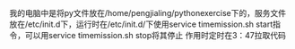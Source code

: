 我的电脑中是将py文件放在/home/pengjialing/pythonexercise下的，服务文件放在/etc/init.d下，运行时在/etc/init.d/下使用service timemission.sh start指令，可以用service timemission.sh stop将其停止
作用时定时在3：47拉取代码
